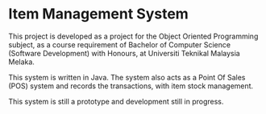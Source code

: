 # Item Management System

This project is developed as a project for the Object Oriented Programming subject, as a course requirement of Bachelor of Computer Science (Software Development) with Honours, at Universiti Teknikal Malaysia Melaka.

This system is written in Java. The system also acts as a Point Of Sales (POS) system and records the transactions, with item stock management.

This system is still a prototype and development still in progress.
